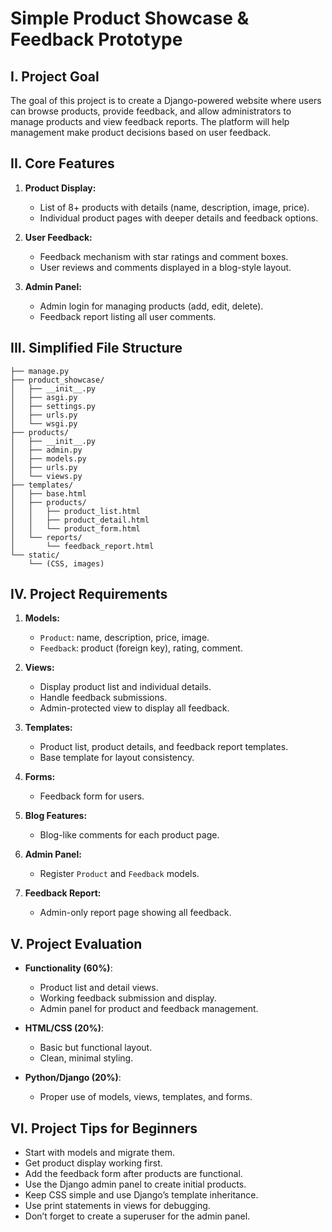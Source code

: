 # Simple Product Showcase & Feedback Prototype

## I. Project Goal

The goal of this project is to create a Django-powered website where users can browse products, provide feedback, and allow administrators to manage products and view feedback reports. The platform will help management make product decisions based on user feedback.

## II. Core Features

1. **Product Display:**
   - List of 8+ products with details (name, description, image, price).
   - Individual product pages with deeper details and feedback options.

2. **User Feedback:**
   - Feedback mechanism with star ratings and comment boxes.
   - User reviews and comments displayed in a blog-style layout.

3. **Admin Panel:**
   - Admin login for managing products (add, edit, delete).
   - Feedback report listing all user comments.

## III. Simplified File Structure
```product_showcase/
├── manage.py
├── product_showcase/
│   ├── __init__.py
│   ├── asgi.py
│   ├── settings.py
│   ├── urls.py
│   └── wsgi.py
├── products/
│   ├── __init__.py
│   ├── admin.py
│   ├── models.py
│   ├── urls.py
│   └── views.py
├── templates/
│   ├── base.html
│   ├── products/
│   │   ├── product_list.html
│   │   ├── product_detail.html
│   │   └── product_form.html
│   └── reports/
│       └── feedback_report.html
└── static/
    └── (CSS, images)
```
## IV. Project Requirements

1. **Models:**
   - `Product`: name, description, price, image.
   - `Feedback`: product (foreign key), rating, comment.

2. **Views:**
   - Display product list and individual details.
   - Handle feedback submissions.
   - Admin-protected view to display all feedback.

3. **Templates:**
   - Product list, product details, and feedback report templates.
   - Base template for layout consistency.

4. **Forms:**
   - Feedback form for users.

5. **Blog Features:**
   - Blog-like comments for each product page.

6. **Admin Panel:**
   - Register `Product` and `Feedback` models.

7. **Feedback Report:**
   - Admin-only report page showing all feedback.

## V. Project Evaluation

- **Functionality (60%)**:
  - Product list and detail views.
  - Working feedback submission and display.
  - Admin panel for product and feedback management.
  
- **HTML/CSS (20%)**:
  - Basic but functional layout.
  - Clean, minimal styling.

- **Python/Django (20%)**:
  - Proper use of models, views, templates, and forms.

## VI. Project Tips for Beginners

- Start with models and migrate them.
- Get product display working first.
- Add the feedback form after products are functional.
- Use the Django admin panel to create initial products.
- Keep CSS simple and use Django’s template inheritance.
- Use print statements in views for debugging.
- Don’t forget to create a superuser for the admin panel.
